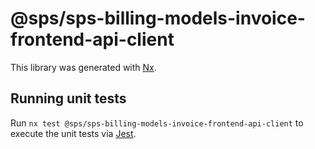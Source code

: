 # @sps/sps-billing-models-invoice-frontend-api-client

This library was generated with [Nx](https://nx.dev).

## Running unit tests

Run `nx test @sps/sps-billing-models-invoice-frontend-api-client` to execute the unit tests via [Jest](https://jestjs.io).
